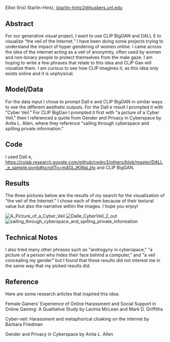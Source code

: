 #  

Elliot (Iris) Starlin-Hintz, istarlin-hintz2@huskers.unl.edu

## Abstract

For our generative visual project, I want to use CLIP BigGAN and DALL E to visualize “the veil of the Internet.” I have been doing some projects trying to understand the impact of hyper gendering of women online. I came across the idea of the internet acting as a veil of anonymity, often used by women and non-binary people to protect themselves from the male gaze. I am hoping to write a few phrases that relate to this idea and CLIP Gan will visualize them. I am curious to see how CLIP imagines it, as this idea only exists online and it is unphysical. 

## Model/Data

For the data input I chose to prompt Dall e and CLIP BigGAN in similar ways to see the different aesthetic outputs. For the Dall e result I prompted it with "Cyber Veil." For CLIP BigGan I prompted it first with "a picture of a Cyber Veil," then I referenced a quote from Gender and Privacy in Cyberspace by Anita L. Allen, where they reference "sailing through cyberspace and spilling private information." 

## Code

I used Dall e, https://colab.research.google.com/github/cedro3/others/blob/master/DALL_e_sample.ipynb#scrollTo=m4GLJKWaLzIg and CLIP BigGAN. 

## Results

The three pictures below are the results of my search for the visualization of "the veil of the Internet." I chose each of them because of their textural value but also the narrative within the images. I hope you enjoy! 

![A_Picture_of_a_Cyber_Veil](https://user-images.githubusercontent.com/76749527/167963237-5a970c81-c687-4bce-9a47-362054c51ca1.jpg)
![Dalle_CyberVeil_2_out](https://user-images.githubusercontent.com/76749527/167963263-c7063422-bfa1-4459-86bc-2eb9d4d1af48.png)
![sailing_through_cyberspace_and_spilling_private_information](https://user-images.githubusercontent.com/76749527/167963317-1033bef5-ea39-45e7-a853-93cd542514e9.png)

## Technical Notes

I also tried many other phrases such as "androgyny in cyberspace," "a picture of a person who hides their face behind a computer," and "a veil concealing my gender" but I found that these results did not interest me in the same way that my picked results did. 

## Reference
Here are some research articles that inspired this idea:

Female Gamers’ Experience of Online Harassment and Social Support in Online Gaming: A Qualitative Study by Lavinia McLean and Mark D. Griffiths 

Cyber-veil: Harassment and metaphorical cloaking on the internet by Barbara Friedman

Gender and Privacy in Cyberspace by Anita L. Allen

